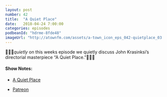```yaml
---
layout: post
number: 42
title:  "A Quiet Place"
date:   2018-04-24 7:00:00
categories: episodes
podbeanId: "hdrme-8fde48"
imageUrl: "http://atownfm.com/assets/a-town_icon_eps_042-quietplace_03.jpg"
---
```


🚿🚿🚿*quietly* on this weeks episode we quietly discuss John Krasinksi’s directorial masterpiece “A Quiet Place.”🚿🚿🚿

<!-- excerpt-end -->

#### Show Notes:
- [A Quiet Place](https://www.imdb.com/title/tt6644200/)

- [Patreon](https://www.patreon.com/atownfm)